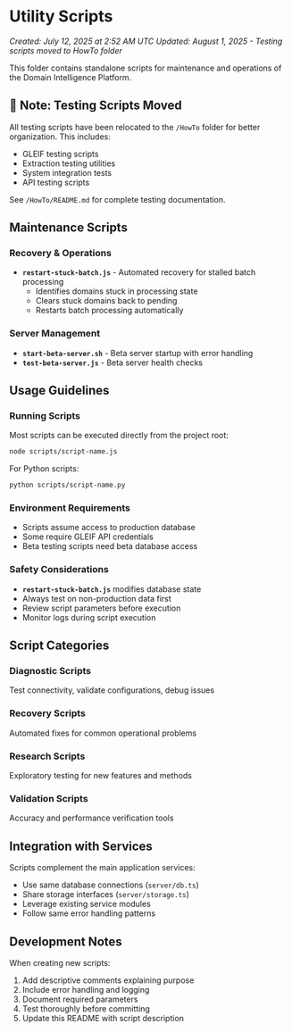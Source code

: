 
# Utility Scripts

*Created: July 12, 2025 at 2:52 AM UTC*
*Updated: August 1, 2025 - Testing scripts moved to HowTo folder*

This folder contains standalone scripts for maintenance and operations of the Domain Intelligence Platform.

## 📍 Note: Testing Scripts Moved
All testing scripts have been relocated to the `/HowTo` folder for better organization. This includes:
- GLEIF testing scripts
- Extraction testing utilities
- System integration tests
- API testing scripts

See `/HowTo/README.md` for complete testing documentation.

## Maintenance Scripts

### **Recovery & Operations**
- **`restart-stuck-batch.js`** - Automated recovery for stalled batch processing
  - Identifies domains stuck in processing state
  - Clears stuck domains back to pending
  - Restarts batch processing automatically

### **Server Management**
- **`start-beta-server.sh`** - Beta server startup with error handling
- **`test-beta-server.js`** - Beta server health checks

## Usage Guidelines

### **Running Scripts**
Most scripts can be executed directly from the project root:
```bash
node scripts/script-name.js
```

For Python scripts:
```bash
python scripts/script-name.py
```

### **Environment Requirements**
- Scripts assume access to production database
- Some require GLEIF API credentials
- Beta testing scripts need beta database access

### **Safety Considerations**
- **`restart-stuck-batch.js`** modifies database state
- Always test on non-production data first
- Review script parameters before execution
- Monitor logs during script execution

## Script Categories

### **Diagnostic Scripts**
Test connectivity, validate configurations, debug issues

### **Recovery Scripts**
Automated fixes for common operational problems

### **Research Scripts**
Exploratory testing for new features and methods

### **Validation Scripts**
Accuracy and performance verification tools

## Integration with Services

Scripts complement the main application services:
- Use same database connections (`server/db.ts`)
- Share storage interfaces (`server/storage.ts`)
- Leverage existing service modules
- Follow same error handling patterns

## Development Notes

When creating new scripts:
1. Add descriptive comments explaining purpose
2. Include error handling and logging
3. Document required parameters
4. Test thoroughly before committing
5. Update this README with script description
